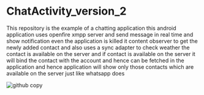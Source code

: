 # ChatActivity_version_2
This repository is the example of a chatting application this android application uses openfire xmpp server and send message in real time and show notification even the application is killed it content observer to get the newly added contact and also uses a sync adapter to check weather the contact is available on the server and if contact is available on the server it will bind the contact with the account and hence can be fetched in the application and hence application will show only those contacts which are available on the server just like whatsapp does


![github copy](https://user-images.githubusercontent.com/28813274/44146207-4007ea5a-a0ac-11e8-92dd-1f0d49a62f7b.jpg)
